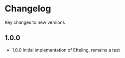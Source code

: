 # Changelog

Key changes to new versions

## 1.0.0

* 1.0.0 Initial implementation of Efteling, remains a test